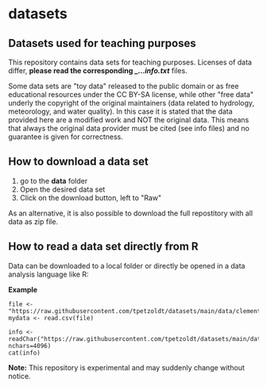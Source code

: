 # datasets

## Datasets used for teaching purposes

This repository contains data sets for teaching purposes. Licenses of data differ, **please read the corresponding _..._info.txt_** files.

Some data sets are "toy data" released to the public domain or as free educational resources under the CC BY-SA license, while other "free data" underly the copyright of the original maintainers (data related to hydrology, meteorology, and water quality). In this case it is stated that the data provided here are a modified work and NOT the original data. This means that always the original data provider must be cited (see info files) and no guarantee is given for correctness.

## How to download a data set

1. go to the **data** folder
2. Open the desired data set
3. Click on the download button, left to "Raw"

As an alternative, it is also possible to download the full repostitory with all data as zip file.

## How to read a data set directly from **R**

Data can be downloaded to a local folder or directly be opened in a data analysis language like R:

**Example**

```
file <- "https://raw.githubusercontent.com/tpetzoldt/datasets/main/data/clementines.csv"
mydata <- read.csv(file)

info <- readChar("https://raw.githubusercontent.com/tpetzoldt/datasets/main/data/clementines_info.txt", nchars=4096)
cat(info)
```

**Note:** This repository is experimental and may suddenly change without notice.
